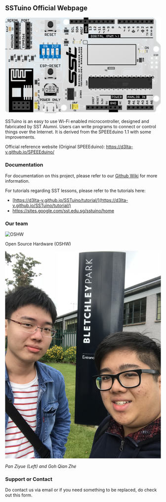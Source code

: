 ---
---

## SSTuino Official Webpage

![Populated PCB](https://raw.githubusercontent.com/d3lta-v/SSTuino/master/Image%20Assets/SSTuino.png)

SSTuino is an easy to use Wi-Fi enabled microcontroller, designed and fabricated by SST Alumni. Users can write programs to connect or control things over the Internet. It is derived from the SPEEEduino 1.1 with some improvements.

Official reference website (Original SPEEEduino): https://d3lta-v.github.io/SPEEEduino/

### Documentation

For documentation on this project, please refer to our [Github Wiki](https://github.com/sammy0025/SPEEEduino/wiki) for more information.

For tutorials regarding SST lessons, please refer to the tutorials here:

* [https://d3lta-v.github.io/SSTuino/tutorial/](https://d3lta-v.github.io/SSTuino/tutorial/)
* https://sites.google.com/sst.edu.sg/sstuino/home

### Our team

![OSHW](https://www.oshwa.org/wp-content/uploads/2014/03/oshw-logo-100-px.png)

Open Source Hardware (OSHW)

![Group Picture](https://raw.githubusercontent.com/d3lta-v/SSTuino/master/Image%20Assets/IMG_3112.jpg)

*Pan Ziyue (Left) and Goh Qian Zhe*

### Support or Contact

Do contact us via email or if you need something to be replaced, do check out this form.
